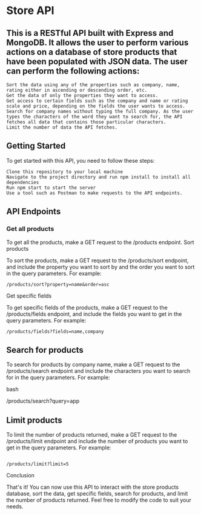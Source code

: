 # Store API

## This is a RESTful API built with Express and MongoDB. It allows the user to perform various actions on a database of store products that have been populated with JSON data. The user can perform the following actions:

    Sort the data using any of the properties such as company, name, rating either in ascending or descending order, etc.
    Get the data of only the properties they want to access.
    Get access to certain fields such as the company and name or rating scale and price, depending on the fields the user wants to access.
    Search for company names without typing the full company. As the user types the characters of the word they want to search for, the API fetches all data that contains those particular characters.
    Limit the number of data the API fetches.

## Getting Started

To get started with this API, you need to follow these steps:

    Clone this repository to your local machine
    Navigate to the project directory and run npm install to install all dependencies
    Run npm start to start the server
    Use a tool such as Postman to make requests to the API endpoints.

## API Endpoints
### Get all products

To get all the products, make a GET request to the /products endpoint.
Sort products

To sort the products, make a GET request to the /products/sort endpoint, and include the property you want to sort by and the order you want to sort in the query parameters. For example:


```
/products/sort?property=name&order=asc
```

Get specific fields

To get specific fields of the products, make a GET request to the /products/fields endpoint, and include the fields you want to get in the query parameters. For example:


```
/products/fields?fields=name,company
```

## Search for products

To search for products by company name, make a GET request to the /products/search endpoint and include the characters you want to search for in the query parameters. For example:

bash

/products/search?query=app

## Limit products

To limit the number of products returned, make a GET request to the /products/limit endpoint and include the number of products you want to get in the query parameters. For example:

```

/products/limit?limit=5
``` 

Conclusion

That's it! You can now use this API to interact with the store products database, sort the data, get specific fields, search for products, and limit the number of products returned. Feel free to modify the code to suit your needs.